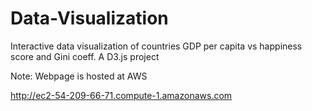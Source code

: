 # Data-Visualization
Interactive data visualization of countries GDP per capita vs happiness score and Gini coeff.
A D3.js project

Note: Webpage is hosted at AWS

http://ec2-54-209-66-71.compute-1.amazonaws.com

